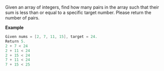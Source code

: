 Given an array of integers, find how many pairs in the array such that their sum is less than or equal to a specific target number. Please return the number of pairs.

**Example**
```java
Given nums = [2, 7, 11, 15], target = 24. 
Return 5. 
2 + 7 < 24
2 + 11 < 24
2 + 15 < 24
7 + 11 < 24
7 + 15 < 25
```